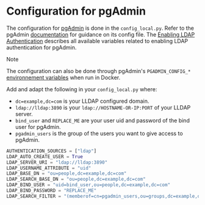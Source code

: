 # Configuration for pgAdmin

The configuration for [pgAdmin][pgadmin] is done in the `config_local.py`. Refer
to the pgAdmin [documentation][config-doc] for guidance on its config file. The
[Enabling LDAP Authentication][ldap-authentication] describes all available
variables related to enabling LDAP authentication for pgAdmin.

[pgadmin]: https://www.pgadmin.org/
[config-doc]: https://www.pgadmin.org/docs/pgadmin4/latest/config_py.html#config-py
[ldap-authentication]: https://www.pgadmin.org/docs/pgadmin4/latest/ldap.html

> [!NOTE]
> The configuration can also be done through pgAdmin's `PGADMIN_CONFIG_*`
> [environnement variables][docker-variables] when run in Docker.

[docker-variables]: https://www.pgadmin.org/docs/pgadmin4/latest/container_deployment.html#environment-variables

Add and adapt the following in your `config_local.py` where:

- `dc=example,dc=com` is your LLDAP configured domain.
- `ldap://lldap:3890` is your `ldap://HOSTNAME-OR-IP:PORT` of your LLDAP server.
- `bind_user` and `REPLACE_ME` are your user uid and password of the bind user
  for pgAdmin.
- `pgadmin_users` is the group of the users you want to give access to pgAdmin.

```python
AUTHENTICATION_SOURCES = ["ldap"]
LDAP_AUTO_CREATE_USER = True
LDAP_SERVER_URI = "ldap://lldap:3890"
LDAP_USERNAME_ATTRIBUTE = "uid"
LDAP_BASE_DN = "ou=people,dc=example,dc=com"
LDAP_SEARCH_BASE_DN = "ou=people,dc=example,dc=com"
LDAP_BIND_USER = "uid=bind_user,ou=people,dc=example,dc=com"
LDAP_BIND_PASSWORD = "REPLACE_ME"
LDAP_SEARCH_FILTER = "(memberof=cn=pgadmin_users,ou=groups,dc=example,dc=com)"
```
